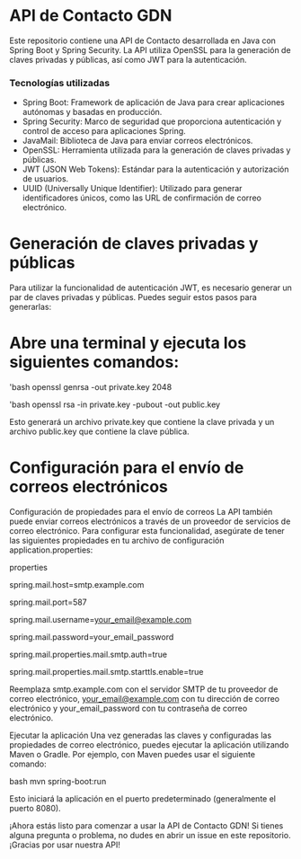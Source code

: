 # API de Contacto GDN
Este repositorio contiene una API de Contacto desarrollada en Java con Spring Boot y Spring Security. 
La API utiliza OpenSSL para la generación de claves privadas y públicas, así como JWT para la autenticación.
### Tecnologías utilizadas

- Spring Boot: Framework de aplicación de Java para crear aplicaciones autónomas y basadas en producción.
- Spring Security: Marco de seguridad que proporciona autenticación y control de acceso para aplicaciones Spring.
- JavaMail: Biblioteca de Java para enviar correos electrónicos.
- OpenSSL: Herramienta utilizada para la generación de claves privadas y públicas.
- JWT (JSON Web Tokens): Estándar para la autenticación y autorización de usuarios.
- UUID (Universally Unique Identifier): Utilizado para generar identificadores únicos, como las URL de confirmación de correo electrónico.

# Generación de claves privadas y públicas
Para utilizar la funcionalidad de autenticación JWT, es necesario generar un par de claves privadas y públicas. Puedes seguir estos pasos para generarlas:

# Abre una terminal y ejecuta los siguientes comandos:

'bash
openssl genrsa -out private.key 2048

'bash
openssl rsa -in private.key -pubout -out public.key

Esto generará un archivo private.key que contiene la clave privada y un archivo public.key que contiene la clave pública.

# Configuración para el envío de correos electrónicos

Configuración de propiedades para el envío de correos
La API también puede enviar correos electrónicos a través de un proveedor de servicios de correo electrónico. Para configurar esta funcionalidad, asegúrate de tener las siguientes propiedades en tu archivo de configuración application.properties:

properties

spring.mail.host=smtp.example.com

spring.mail.port=587

spring.mail.username=your_email@example.com

spring.mail.password=your_email_password

spring.mail.properties.mail.smtp.auth=true

spring.mail.properties.mail.smtp.starttls.enable=true

Reemplaza smtp.example.com con el servidor SMTP de tu proveedor de correo electrónico, your_email@example.com con tu dirección de correo electrónico y your_email_password con tu contraseña de correo electrónico.

Ejecutar la aplicación
Una vez generadas las claves y configuradas las propiedades de correo electrónico, 
puedes ejecutar la aplicación utilizando Maven o Gradle. Por ejemplo, con Maven puedes usar el siguiente comando:

bash
mvn spring-boot:run

Esto iniciará la aplicación en el puerto predeterminado (generalmente el puerto 8080).

¡Ahora estás listo para comenzar a usar la API de Contacto GDN! Si tienes alguna pregunta o problema, no dudes en abrir un issue en este repositorio. ¡Gracias por usar nuestra API!






